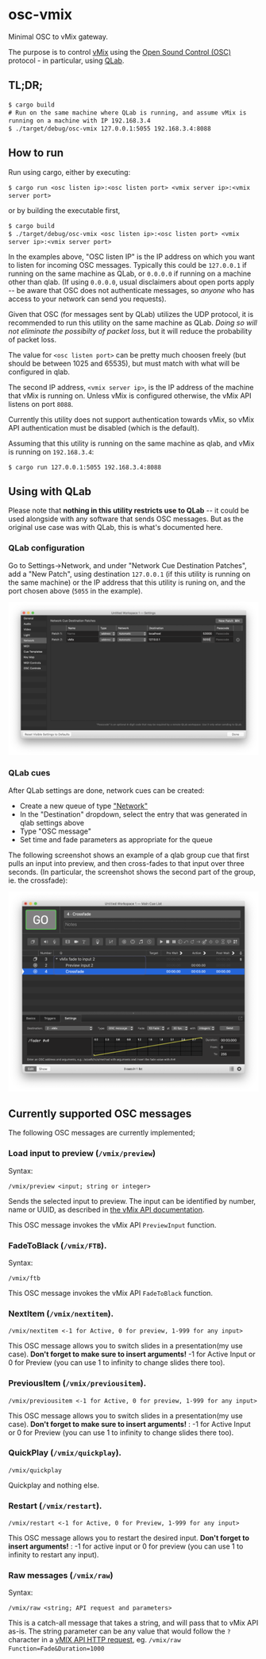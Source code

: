# osc-vmix

Minimal OSC to vMix gateway.

The purpose is to control [vMix](https://www.vmix.com/) using the [Open Sound Control (OSC)](http://opensoundcontrol.org/)
protocol - in particular, using [QLab](https://qlab.app/).


## TL;DR;

```
$ cargo build
# Run on the same machine where QLab is running, and assume vMix is running on a machine with IP 192.168.3.4
$ ./target/debug/osc-vmix 127.0.0.1:5055 192.168.3.4:8088
```

## How to run

Run using cargo, either by executing:

```
$ cargo run <osc listen ip>:<osc listen port> <vmix server ip>:<vmix server port>
```

or by building the executable first,

```
$ cargo build
$ ./target/debug/osc-vmix <osc listen ip>:<osc listen port> <vmix server ip>:<vmix server port>
```

In the examples above, "OSC listen IP" is the IP address on which you want to listen for incoming OSC
messages. Typically this could be `127.0.0.1` if running on the same machine as QLab, or `0.0.0.0` if running
on a machine other than qlab. (If using `0.0.0.0`, usual disclaimers about open ports apply -- be aware that
OSC does not authenticate messages, so *anyone* who has access to your network can send you requests).

Given that OSC (for messages sent by QLab) utilizes the UDP protocol, it is recommended to run this utility
on the same machine as QLab. *Doing so will not eliminate the possibilty of packet loss*, but it will reduce
the probability of packet loss.

The value for `<osc listen port>` can be pretty much choosen freely (but should be between 1025 and 65535),
but must match with what will be configured in qlab.

The second IP address, `<vmix server ip>`, is the IP address of the machine that vMix is running on. Unless
vMix is configured otherwise, the vMix API listens on port `8088`.

Currently this utility does not support authentication towards vMix, so vMix API authentication must be
disabled (which is the default).

Assuming that this utility is running on the same machine as qlab, and vMix is running on `192.168.3.4`:

```
$ cargo run 127.0.0.1:5055 192.168.3.4:8088
```

## Using with QLab

Please note that **nothing in this utility restricts use to QLab** -- it could be used alongside with any
software that sends OSC messages. But as the original use case was with QLab, this is what's documented here.

### QLab configuration

Go to Settings->Network, and under "Network Cue Destination Patches", add a "New Patch", using
destination `127.0.0.1` (if this utility is running on the same machine) or the IP address that this utility
is runing on, and the port chosen above (`5055` in the example).

![QLab settings screenshot](img/qlab-settings.png)


### QLab cues

After QLab settings are done, network cues can be created:

  - Create a new queue of type ["Network"](https://qlab.app/docs/v4/control/network-cues/)
  - In the "Destination" dropdown, select the entry that was generated in qlab settings above
  - Type "OSC message"
  - Set time and fade parameters as appropriate for the queue

The following screenshot shows an example of a qlab group cue that first pulls an input into preview, and then
cross-fades to that input over three seconds. (In particular, the screenshot shows the second part of the
group, ie. the crossfade):

![QLab crossfade](img/qlab-crossfade.png)


## Currently supported OSC messages

The following OSC messages are currently implemented;

### Load input to preview (`/vmix/preview`)

Syntax:

```
/vmix/preview <input; string or integer>
```

Sends the selected input to preview. The input can be identified by number, name or UUID, as described in
[the vMix API documentation](https://www.vmix.com/help23/index.htm?DeveloperAPI.html).

This OSC message invokes the vMix API `PreviewInput` function.


### FadeToBlack (`/vmix/FTB`).

Syntax:

```
/vmix/ftb
```

This OSC message invokes the vMix API `FadeToBlack` function.

### NextItem (`/vmix/nextitem`).

```
/vmix/nextitem <-1 for Active, 0 for preview, 1-999 for any input>
```

This OSC message allows you to switch slides in a presentation(my use case). **Don't forget to make sure to insert arguments!** -1 for Active Input or 0 for Preview (you can use 1 to infinity to change slides there too).

### PreviousItem (`/vmix/previousitem`).

```
/vmix/previousitem <-1 for Active, 0 for preview, 1-999 for any input>
```

This OSC message allows you to switch slides in a presentation(my use case). **Don't forget to make sure to insert arguments!** : -1 for Active Input or 0 for Preview (you can use 1 to infinity to change slides there too).

### QuickPlay (`/vmix/quickplay`).

```
/vmix/quickplay
```

Quickplay and nothing else.

### Restart (`/vmix/restart`).

```
/vmix/restart <-1 for Active, 0 for Preview, 1-999 for any input>
```

This OSC message allows you to restart the desired input. **Don't forget to insert arguments!** : -1 for active input or 0 for preview (you can use 1 to infinity to restart any input).



### Raw messages (`/vmix/raw`)

Syntax:

```
/vmix/raw <string; API request and parameters>
```

This is a catch-all message that takes a string, and will pass that to vMix API as-is. The string parameter
can be any value that would follow the `?` character in a [vMIX API HTTP request](https://www.vmix.com/help23/index.htm?DeveloperAPI.html),
eg. `/vmix/raw Function=Fade&Duration=1000`
